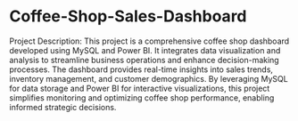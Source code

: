 # Coffee-Shop-Sales-Dashboard

Project Description:
This project is a comprehensive coffee shop dashboard developed using MySQL and Power BI. It integrates data visualization and analysis to streamline business operations and enhance decision-making processes. The dashboard provides real-time insights into sales trends, inventory management, and customer demographics. By leveraging MySQL for data storage and Power BI for interactive visualizations, this project simplifies monitoring and optimizing coffee shop performance, enabling informed strategic decisions.

